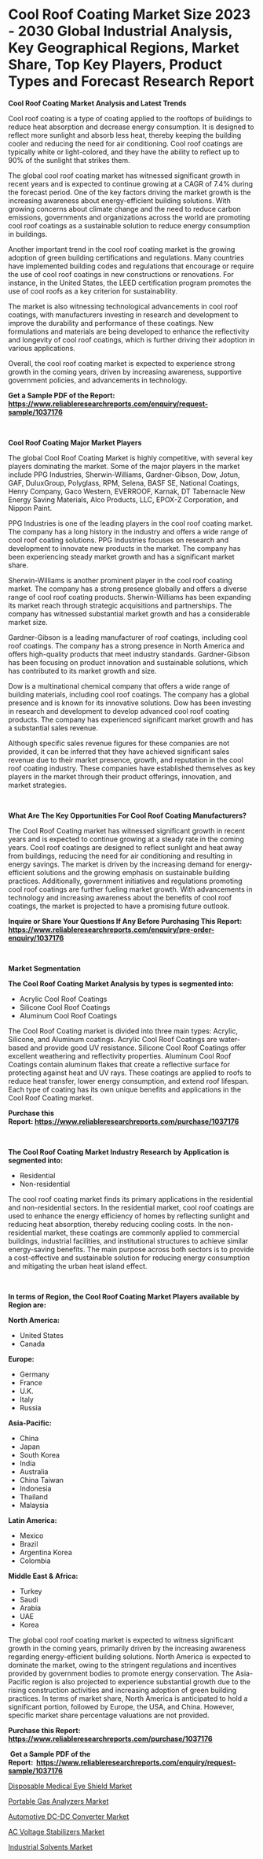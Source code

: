 <p><h1>Cool Roof Coating Market Size 2023 - 2030 Global Industrial Analysis, Key Geographical Regions, Market Share, Top Key Players, Product Types and Forecast Research Report</h1></p><p><strong>Cool Roof Coating Market Analysis and Latest Trends</strong></p>
<p><p>Cool roof coating is a type of coating applied to the rooftops of buildings to reduce heat absorption and decrease energy consumption. It is designed to reflect more sunlight and absorb less heat, thereby keeping the building cooler and reducing the need for air conditioning. Cool roof coatings are typically white or light-colored, and they have the ability to reflect up to 90% of the sunlight that strikes them.</p><p>The global cool roof coating market has witnessed significant growth in recent years and is expected to continue growing at a CAGR of 7.4% during the forecast period. One of the key factors driving the market growth is the increasing awareness about energy-efficient building solutions. With growing concerns about climate change and the need to reduce carbon emissions, governments and organizations across the world are promoting cool roof coatings as a sustainable solution to reduce energy consumption in buildings.</p><p>Another important trend in the cool roof coating market is the growing adoption of green building certifications and regulations. Many countries have implemented building codes and regulations that encourage or require the use of cool roof coatings in new constructions or renovations. For instance, in the United States, the LEED certification program promotes the use of cool roofs as a key criterion for sustainability.</p><p>The market is also witnessing technological advancements in cool roof coatings, with manufacturers investing in research and development to improve the durability and performance of these coatings. New formulations and materials are being developed to enhance the reflectivity and longevity of cool roof coatings, which is further driving their adoption in various applications.</p><p>Overall, the cool roof coating market is expected to experience strong growth in the coming years, driven by increasing awareness, supportive government policies, and advancements in technology.</p></p>
<p><strong>Get a Sample PDF of the Report:&nbsp; <a href="https://www.reliableresearchreports.com/enquiry/request-sample/1037176">https://www.reliableresearchreports.com/enquiry/request-sample/1037176</a></strong></p>
<p>&nbsp;</p>
<p><strong>Cool Roof Coating Major Market Players</strong></p>
<p><p>The global Cool Roof Coating Market is highly competitive, with several key players dominating the market. Some of the major players in the market include PPG Industries, Sherwin-Williams, Gardner-Gibson, Dow, Jotun, GAF, DuluxGroup, Polyglass, RPM, Selena, BASF SE, National Coatings, Henry Company, Gaco Western, EVERROOF, Karnak, DT Tabernacle New Energy Saving Materials, Alco Products, LLC, EPOX-Z Corporation, and Nippon Paint.</p><p>PPG Industries is one of the leading players in the cool roof coating market. The company has a long history in the industry and offers a wide range of cool roof coating solutions. PPG Industries focuses on research and development to innovate new products in the market. The company has been experiencing steady market growth and has a significant market share.</p><p>Sherwin-Williams is another prominent player in the cool roof coating market. The company has a strong presence globally and offers a diverse range of cool roof coating products. Sherwin-Williams has been expanding its market reach through strategic acquisitions and partnerships. The company has witnessed substantial market growth and has a considerable market size.</p><p>Gardner-Gibson is a leading manufacturer of roof coatings, including cool roof coatings. The company has a strong presence in North America and offers high-quality products that meet industry standards. Gardner-Gibson has been focusing on product innovation and sustainable solutions, which has contributed to its market growth and size.</p><p>Dow is a multinational chemical company that offers a wide range of building materials, including cool roof coatings. The company has a global presence and is known for its innovative solutions. Dow has been investing in research and development to develop advanced cool roof coating products. The company has experienced significant market growth and has a substantial sales revenue.</p><p>Although specific sales revenue figures for these companies are not provided, it can be inferred that they have achieved significant sales revenue due to their market presence, growth, and reputation in the cool roof coating industry. These companies have established themselves as key players in the market through their product offerings, innovation, and market strategies.</p></p>
<p>&nbsp;</p>
<p><strong>What Are The Key Opportunities For Cool Roof Coating Manufacturers?</strong></p>
<p><p>The Cool Roof Coating market has witnessed significant growth in recent years and is expected to continue growing at a steady rate in the coming years. Cool roof coatings are designed to reflect sunlight and heat away from buildings, reducing the need for air conditioning and resulting in energy savings. The market is driven by the increasing demand for energy-efficient solutions and the growing emphasis on sustainable building practices. Additionally, government initiatives and regulations promoting cool roof coatings are further fueling market growth. With advancements in technology and increasing awareness about the benefits of cool roof coatings, the market is projected to have a promising future outlook.</p></p>
<p><strong>Inquire or Share Your Questions If Any Before Purchasing This Report: <a href="https://www.reliableresearchreports.com/enquiry/pre-order-enquiry/1037176">https://www.reliableresearchreports.com/enquiry/pre-order-enquiry/1037176</a></strong></p>
<p>&nbsp;</p>
<p><strong>Market Segmentation</strong></p>
<p><strong>The Cool Roof Coating Market Analysis by types is segmented into:</strong></p>
<p><ul><li>Acrylic Cool Roof Coatings</li><li>Silicone Cool Roof Coatings</li><li>Aluminum Cool Roof Coatings</li></ul></p>
<p><p>The Cool Roof Coating market is divided into three main types: Acrylic, Silicone, and Aluminum coatings. Acrylic Cool Roof Coatings are water-based and provide good UV resistance. Silicone Cool Roof Coatings offer excellent weathering and reflectivity properties. Aluminum Cool Roof Coatings contain aluminum flakes that create a reflective surface for protecting against heat and UV rays. These coatings are applied to roofs to reduce heat transfer, lower energy consumption, and extend roof lifespan. Each type of coating has its own unique benefits and applications in the Cool Roof Coating market.</p></p>
<p><strong>Purchase this Report:&nbsp;<a href="https://www.reliableresearchreports.com/purchase/1037176">https://www.reliableresearchreports.com/purchase/1037176</a></strong></p>
<p>&nbsp;</p>
<p><strong>The Cool Roof Coating Market Industry Research by Application is segmented into:</strong></p>
<p><ul><li>Residential</li><li>Non-residential</li></ul></p>
<p><p>The cool roof coating market finds its primary applications in the residential and non-residential sectors. In the residential market, cool roof coatings are used to enhance the energy efficiency of homes by reflecting sunlight and reducing heat absorption, thereby reducing cooling costs. In the non-residential market, these coatings are commonly applied to commercial buildings, industrial facilities, and institutional structures to achieve similar energy-saving benefits. The main purpose across both sectors is to provide a cost-effective and sustainable solution for reducing energy consumption and mitigating the urban heat island effect.</p></p>
<p>&nbsp;</p>
<p><strong>In terms of Region, the Cool Roof Coating Market Players available by Region are:</strong></p>
<p>
    <p> <strong> North America: </strong>
        <ul>
            <li>United States</li>
            <li>Canada</li>
        </ul>
        </p> 
    <p> <strong> Europe: </strong>
        <ul>
            <li>Germany</li>
            <li>France</li>
            <li>U.K.</li>
            <li>Italy</li>
            <li>Russia</li>
        </ul>
        </p> 
    <p> <strong> Asia-Pacific: </strong>
        <ul>
            <li>China</li>
            <li>Japan</li>
            <li>South Korea</li>
            <li>India</li>
            <li>Australia</li>
            <li>China Taiwan</li>
            <li>Indonesia</li>
            <li>Thailand</li>
            <li>Malaysia</li>
        </ul>
        </p> 
    <p> <strong> Latin America: </strong>
        <ul>
            <li>Mexico</li>
            <li>Brazil</li>
            <li>Argentina Korea</li>
            <li>Colombia</li>
        </ul>
        </p> 
    <p> <strong> Middle East & Africa: </strong>
        <ul>
            <li>Turkey</li>
            <li>Saudi</li>
            <li>Arabia</li>
            <li>UAE</li>
            <li>Korea</li>
        </ul>
    </p>
    </p>
<p><p>The global cool roof coating market is expected to witness significant growth in the coming years, primarily driven by the increasing awareness regarding energy-efficient building solutions. North America is expected to dominate the market, owing to the stringent regulations and incentives provided by government bodies to promote energy conservation. The Asia-Pacific region is also projected to experience substantial growth due to the rising construction activities and increasing adoption of green building practices. In terms of market share, North America is anticipated to hold a significant portion, followed by Europe, the USA, and China. However, specific market share percentage valuations are not provided.</p></p>
<p><strong>Purchase this Report: <a href="https://www.reliableresearchreports.com/purchase/1037176">https://www.reliableresearchreports.com/purchase/1037176</a></strong></p>
<p>&nbsp;<strong>Get a Sample PDF of the Report:&nbsp;&nbsp;<a href="https://www.reliableresearchreports.com/enquiry/request-sample/1037176">https://www.reliableresearchreports.com/enquiry/request-sample/1037176</a></strong></p>
<p><strong></strong></p>
<p><p><a href="https://www.reportprime.com/disposable-medical-eye-shield-r11059">Disposable Medical Eye Shield Market</a></p><p><a href="https://medium.com/@there.mix.bring/portable-gas-analyzers-market-size-growth-forecast-2023-2030-780083cabda3">Portable Gas Analyzers Market</a></p><p><a href="https://github.com/AKSHATREPORTPRIME/Market-Research-Report-List-1/blob/main/automotive-dc-dc-converter-market.md">Automotive DC-DC Converter Market</a></p><p><a href="https://www.linkedin.com/pulse/ac-voltage-stabilizers-market-research-report-provides-thorough-iq3ee/">AC Voltage Stabilizers Market</a></p><p><a href="https://github.com/lilstefpacute/Market-Research-Report-List-1/blob/main/industrial-solvents-market.md">Industrial Solvents Market</a></p></p>